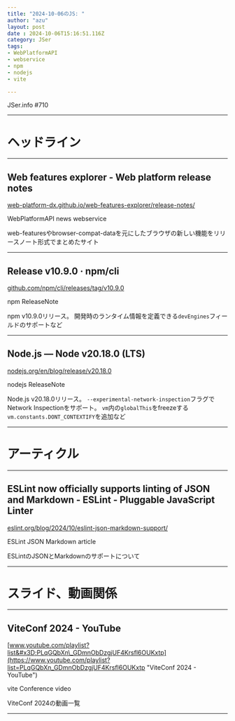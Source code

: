 ```yaml
---
title: "2024-10-06のJS: "
author: "azu"
layout: post
date : 2024-10-06T15:16:51.116Z
category: JSer
tags:
- WebPlatformAPI
- webservice
- npm
- nodejs
- vite

---
```


JSer.info #710

----

<h1 class="site-genre">ヘッドライン</h1>

----

## Web features explorer - Web platform release notes
[web-platform-dx.github.io/web-features-explorer/release-notes/](https://web-platform-dx.github.io/web-features-explorer/release-notes/ "Web features explorer - Web platform release notes")
<p class="jser-tags jser-tag-icon"><span class="jser-tag">WebPlatformAPI</span> <span class="jser-tag">news</span> <span class="jser-tag">webservice</span></p>

web-featuresやbrowser-compat-dataを元にしたブラウザの新しい機能をリリースノート形式でまとめたサイト


----

## Release v10.9.0 · npm/cli
[github.com/npm/cli/releases/tag/v10.9.0](https://github.com/npm/cli/releases/tag/v10.9.0 "Release v10.9.0 · npm/cli")
<p class="jser-tags jser-tag-icon"><span class="jser-tag">npm</span> <span class="jser-tag">ReleaseNote</span></p>

npm v10.9.0リリース。
開発時のランタイム情報を定義できる`devEngines`フィールドのサポートなど


----

## Node.js — Node v20.18.0 (LTS)
[nodejs.org/en/blog/release/v20.18.0](https://nodejs.org/en/blog/release/v20.18.0 "Node.js — Node v20.18.0 (LTS)")
<p class="jser-tags jser-tag-icon"><span class="jser-tag">nodejs</span> <span class="jser-tag">ReleaseNote</span></p>

Node.js v20.18.0リリース。
`--experimental-network-inspection`フラグでNetwork Inspectionをサポート。
`vm`内の`globalThis`をfreezeする`vm.constants.DONT_CONTEXTIFY`を追加など


----
<h1 class="site-genre">アーティクル</h1>

----

## ESLint now officially supports linting of JSON and Markdown - ESLint - Pluggable JavaScript Linter
[eslint.org/blog/2024/10/eslint-json-markdown-support/](https://eslint.org/blog/2024/10/eslint-json-markdown-support/ "ESLint now officially supports linting of JSON and Markdown - ESLint - Pluggable JavaScript Linter")
<p class="jser-tags jser-tag-icon"><span class="jser-tag">ESLint</span> <span class="jser-tag">JSON</span> <span class="jser-tag">Markdown</span> <span class="jser-tag">article</span></p>

ESLintのJSONとMarkdownのサポートについて


----
<h1 class="site-genre">スライド、動画関係</h1>

----

## ViteConf 2024 - YouTube
[www.youtube.com/playlist?list&#x3D;PLqGQbXn\_GDmnObDzgjUF4Krsfl6OUKxtp](https://www.youtube.com/playlist?list=PLqGQbXn_GDmnObDzgjUF4Krsfl6OUKxtp "ViteConf 2024 - YouTube")
<p class="jser-tags jser-tag-icon"><span class="jser-tag">vite</span> <span class="jser-tag">Conference</span> <span class="jser-tag">video</span></p>

ViteConf 2024の動画一覧


----
